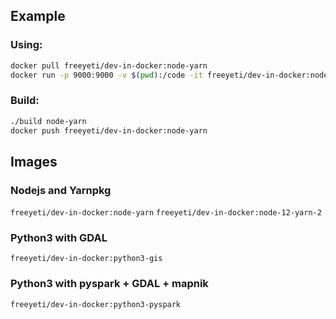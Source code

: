 ## Example

### Using:

```bash
docker pull freeyeti/dev-in-docker:node-yarn
docker run -p 9000:9000 -v $(pwd):/code -it freeyeti/dev-in-docker:node-yarn bash
```

### Build:

```bash
./build node-yarn
docker push freeyeti/dev-in-docker:node-yarn
```

## Images

### Nodejs and Yarnpkg

`freeyeti/dev-in-docker:node-yarn`
`freeyeti/dev-in-docker:node-12-yarn-2`

### Python3 with GDAL

`freeyeti/dev-in-docker:python3-gis`

### Python3 with pyspark + GDAL + mapnik

`freeyeti/dev-in-docker:python3-pyspark`
